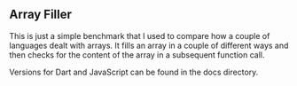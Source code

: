 Array Filler
------------

This is just a simple benchmark that I used to compare how a couple of languages
dealt with arrays. It fills an array in a couple of different ways and then
checks for the content of the array in a subsequent function call.

Versions for Dart and JavaScript can be found in the docs directory.
